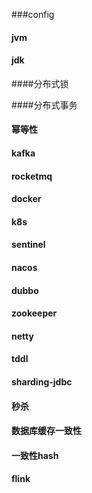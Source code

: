 ###config

#### jvm

#### jdk

####分布式锁

####分布式事务

#### 幂等性

#### kafka

#### rocketmq

#### docker

#### k8s

#### sentinel

#### nacos

#### dubbo

#### zookeeper

#### netty

#### tddl

#### sharding-jdbc

#### 秒杀

#### 数据库缓存一致性

#### 一致性hash

#### flink



